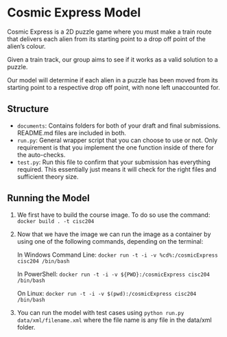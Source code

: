 # Cosmic Express Model

Cosmic Express is a 2D puzzle game where you must make a train route that delivers each alien from its starting point to a drop off point of the alien’s colour.

Given a train track, our group aims to see if it works as a valid solution to a puzzle.

Our model will determine if each alien in a puzzle has been moved from its starting point to a respective drop off point, with none left unaccounted for.

## Structure

* `documents`: Contains folders for both of your draft and final submissions. README.md files are included in both.
* `run.py`: General wrapper script that you can choose to use or not. Only requirement is that you implement the one function inside of there for the auto-checks.
* `test.py`: Run this file to confirm that your submission has everything required. This essentially just means it will check for the right files and sufficient theory size.

## Running the Model

1. We first have to build the course image. To do so use the command:
`docker build . -t cisc204`

2. Now that we have the image we can run the image as a container by using one of the following commands, depending on the terminal:

    In Windows Command Line:
    `docker run -t -i -v %cd%:/cosmicExpress cisc204 /bin/bash`

    In PowerShell:
    `docker run -t -i -v ${PWD}:/cosmicExpress cisc204 /bin/bash`

    On Linux:
    `docker run -t -i -v $(pwd):/cosmicExpress cisc204 /bin/bash`

3. You can run the model with test cases using `python run.py data/xml/filename.xml` where the file name is any file in the data/xml folder.
